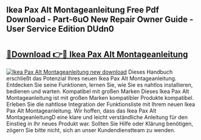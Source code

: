 ## Ikea Pax Alt Montageanleitung Free Pdf Download - Part-6uO New Repair Owner Guide - User Service Edition DUdn0

# <h2><a href="http://df7gtm.blite.top/?on=Ikea+Pax+Alt+Montageanleitung">🔗Download 👉🔴 Ikea Pax Alt Montageanleitung</a></h2>

[![Ikea Pax Alt Montageanleitung new download](https://i.imgur.com/lujVjoI.png)](http://df7gtm.blite.top/?on=Ikea+Pax+Alt+Montageanleitung)
Dieses Handbuch erschließt das Potenzial Ihres neuen Ikea Pax Alt Montageanleitung. Entdecken Sie seine Funktionen, lernen Sie, wie Sie es nahtlos installieren, bedienen und warten. Kompatibel mit großen Marken Dieses Ikea Pax Alt Montageanleitung ist mit großen Marken kompatibler Produkte kompatibel. Erleben Sie die nahtlose Integration der Funktionsliste mit Ihrem neuen Ikea Pax Alt Montageanleitung. Wir hoffen, dass das Ikea Pax Alt MontageanleitungD eine klare und leicht verständliche Anleitung für den Einstieg in Ihr neues Produkt war. Sollten Sie Hilfe oder Klärung benötigen, zögern Sie bitte nicht, sich an unser Kundendienstteam zu wenden.
